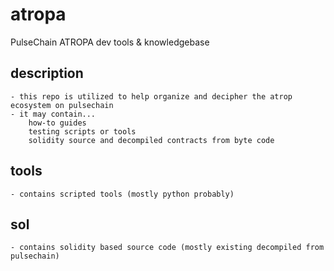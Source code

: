 # atropa
PulseChain ATROPA dev tools &amp; knowledgebase

## description
    - this repo is utilized to help organize and decipher the atrop ecosystem on pulsechain
    - it may contain... 
        how-to guides
        testing scripts or tools
        solidity source and decompiled contracts from byte code
        
## tools
    - contains scripted tools (mostly python probably)

## sol
    - contains solidity based source code (mostly existing decompiled from pulsechain)
